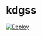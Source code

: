 # kdgss
[![Deploy](https://www.herokucdn.com/deploy/button.png)](https://dashboard.heroku.com/new?template=https://github.com/hetewsja/kdgss)
